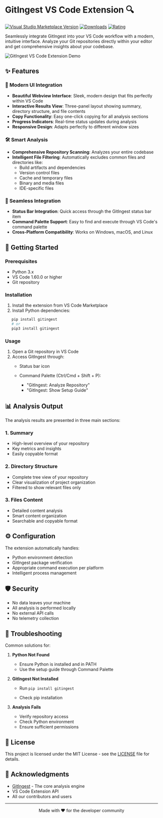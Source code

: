 # GitIngest VS Code Extension 🔍

[![Visual Studio Marketplace Version](https://img.shields.io/visual-studio-marketplace/v/iamshreydxv.gitingest-vscode)](https://marketplace.visualstudio.com/items?itemName=iamshreydxv.gitingest-vscode)
[![Downloads](https://img.shields.io/visual-studio-marketplace/d/iamshreydxv.gitingest-vscode)](https://marketplace.visualstudio.com/items?itemName=iamshreydxv.gitingest-vscode)
[![Rating](https://img.shields.io/visual-studio-marketplace/r/iamshreydxv.gitingest-vscode)](https://marketplace.visualstudio.com/items?itemName=iamshreydxv.gitingest-vscode)

Seamlessly integrate GitIngest into your VS Code workflow with a modern, intuitive interface. Analyze your Git repositories directly within your editor and get comprehensive insights about your codebase.

![GitIngest VS Code Extension Demo](https://your-demo-gif-url.gif)

## ✨ Features

### 🎯 Modern UI Integration

* **Beautiful Webview Interface**: Sleek, modern design that fits perfectly within VS Code
* **Interactive Results View**: Three-panel layout showing summary, directory structure, and file contents
* **Copy Functionality**: Easy one-click copying for all analysis sections
* **Progress Indicators**: Real-time status updates during analysis
* **Responsive Design**: Adapts perfectly to different window sizes

### 🛠️ Smart Analysis

* **Comprehensive Repository Scanning**: Analyzes your entire codebase
* **Intelligent File Filtering**: Automatically excludes common files and directories like:
  + Build artifacts and dependencies
  + Version control files
  + Cache and temporary files
  + Binary and media files
  + IDE-specific files

### 🔄 Seamless Integration

* **Status Bar Integration**: Quick access through the GitIngest status bar item
* **Command Palette Support**: Easy to find and execute through VS Code's command palette
* **Cross-Platform Compatibility**: Works on Windows, macOS, and Linux

## 🚀 Getting Started

### Prerequisites

* Python 3.x
* VS Code 1.60.0 or higher
* Git repository

### Installation

1. Install the extension from VS Code Marketplace
2. Install Python dependencies:
   

```bash
   pip install gitingest
   # or
   pip3 install gitingest
   ```

### Usage

1. Open a Git repository in VS Code
2. Access GitIngest through:
   - Status bar icon
   - Command Palette (Ctrl/Cmd + Shift + P):

     - "GitIngest: Analyze Repository"
     - "GitIngest: Show Setup Guide"

## 📊 Analysis Output

The analysis results are presented in three main sections:

### 1. Summary

* High-level overview of your repository
* Key metrics and insights
* Easily copyable format

### 2. Directory Structure

* Complete tree view of your repository
* Clear visualization of project organization
* Filtered to show relevant files only

### 3. Files Content

* Detailed content analysis
* Smart content organization
* Searchable and copyable format

## ⚙️ Configuration

The extension automatically handles:
* Python environment detection
* GitIngest package verification
* Appropriate command execution per platform
* Intelligent process management

## 🛡️ Security

* No data leaves your machine
* All analysis is performed locally
* No external API calls
* No telemetry collection

## 🔧 Troubleshooting

Common solutions for:

1. **Python Not Found**
   - Ensure Python is installed and in PATH
   - Use the setup guide through Command Palette

2. **GitIngest Not Installed**
   - Run `pip install gitingest`

   - Check pip installation

3. **Analysis Fails**
   - Verify repository access
   - Check Python environment
   - Ensure sufficient permissions

## 📝 License

This project is licensed under the MIT License - see the [LICENSE](LICENSE) file for details.

## 🙏 Acknowledgments

* [GitIngest](https://github.com/your-username/gitingest) - The core analysis engine
* VS Code Extension API
* All our contributors and users

---

<p align="center">Made with ❤️ for the developer community</p>
